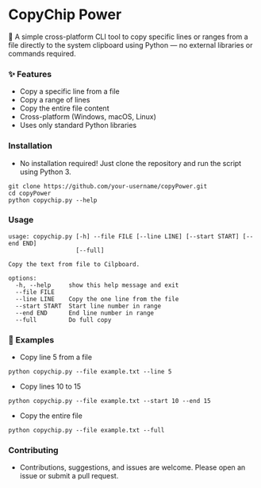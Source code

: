 # CopyChip Power

📝 A simple cross-platform CLI tool to copy specific lines or ranges from a file directly to the system clipboard using Python — no external libraries or commands required.

### ✨ Features
  - Copy a specific line from a file
  - Copy a range of lines
  - Copy the entire file content
  - Cross-platform (Windows, macOS, Linux)
  - Uses only standard Python libraries

### Installation
- No installation required! Just clone the repository and run the script using Python 3.
```
git clone https://github.com/your-username/copyPower.git
cd copyPower
python copychip.py --help
```

### Usage 
```
usage: copychip.py [-h] --file FILE [--line LINE] [--start START] [--end END]
                   [--full]

Copy the text from file to Cilpboard.

options:
  -h, --help     show this help message and exit
  --file FILE
  --line LINE    Copy the one line from the file
  --start START  Start line number in range
  --end END      End line number in range
  --full         Do full copy
```

### 🧪 Examples
- Copy line 5 from a file
```
python copychip.py --file example.txt --line 5
```
- Copy lines 10 to 15
```
python copychip.py --file example.txt --start 10 --end 15
```
- Copy the entire file
```
python copychip.py --file example.txt --full
```


### Contributing
- Contributions, suggestions, and issues are welcome. Please open an issue or submit a pull request.
